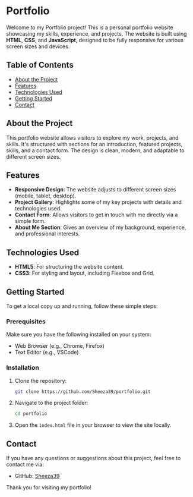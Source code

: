 
# Portfolio

Welcome to my Portfolio project! This is a personal portfolio website showcasing my skills, experience, and projects. The website is built using **HTML**, **CSS**, and **JavaScript**, designed to be fully responsive for various screen sizes and devices.

## Table of Contents

- [About the Project](#about-the-project)
- [Features](#features)
- [Technologies Used](#technologies-used)
- [Getting Started](#getting-started)
- [Contact](#contact)

## About the Project

This portfolio website allows visitors to explore my work, projects, and skills. It's structured with sections for an introduction, featured projects, skills, and a contact form. The design is clean, modern, and adaptable to different screen sizes.

## Features

- **Responsive Design**: The website adjusts to different screen sizes (mobile, tablet, desktop).
- **Project Gallery**: Highlights some of my key projects with details and technologies used.
- **Contact Form**: Allows visitors to get in touch with me directly via a simple form.
- **About Me Section**: Gives an overview of my background, experience, and professional interests.

## Technologies Used

- **HTML5**: For structuring the website content.
- **CSS3**: For styling and layout, including Flexbox and Grid.
## Getting Started

To get a local copy up and running, follow these simple steps:

### Prerequisites

Make sure you have the following installed on your system:

- Web Browser (e.g., Chrome, Firefox)
- Text Editor (e.g., VSCode)

### Installation

1. Clone the repository:

   ```bash
   git clone https://github.com/Sheeza39/portfolio.git
   ```

2. Navigate to the project folder:

   ```bash
   cd portfolio
   ```

3. Open the `index.html` file in your browser to view the site locally.

## Contact

If you have any questions or suggestions about this project, feel free to contact me via:

- GitHub: [Sheeza39](https://github.com/Sheeza39)

Thank you for visiting my portfolio!
```